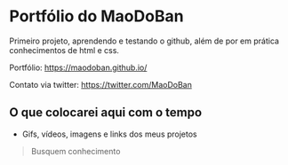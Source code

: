 # Portfólio do MaoDoBan
Primeiro projeto, aprendendo e testando o github, além de por em prática conhecimentos de html e css.

Portfólio: https://maodoban.github.io/

Contato via twitter: https://twitter.com/MaoDoBan


## O que colocarei aqui com o tempo
- Gifs, vídeos, imagens e links dos meus projetos


> Busquem conhecimento
